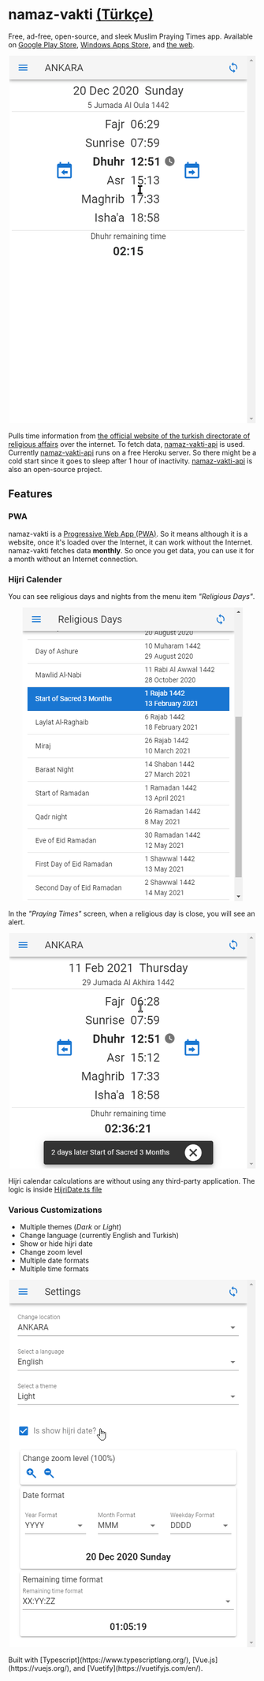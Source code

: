 # namaz-vakti [(Türkçe)](BENİOKU.md) 
Free, ad-free, open-source, and sleek Muslim Praying Times app. Available on [Google Play Store](https://play.google.com/store/apps/details?id=io.kevn.namaz_vakti), [Windows Apps Store](https://www.microsoft.com/en-us/p/namaz-vakti/9p6rv2n2mrbv), and [the web](https://canbax.github.io/namaz-vakti/).

<p align="center">
  <img src="doc/show-case.gif" title="religious days and nights"/>
</p>

Pulls time information from [the official website of the turkish directorate of religious affairs](https://namazvakitleri.diyanet.gov.tr/en-US) over the internet. To fetch data, [namaz-vakti-api](https://github.com/canbax/namaz-vakti-api) is used. Currently [namaz-vakti-api](https://github.com/canbax/namaz-vakti-api) runs on a free Heroku server. So there might be a cold start since it goes to sleep after 1 hour of inactivity. [namaz-vakti-api](https://github.com/canbax/namaz-vakti-api) is also an open-source project.

## Features
### PWA
namaz-vakti is a [Progressive Web App (PWA)](https://developer.mozilla.org/en-US/docs/Web/Progressive_web_apps). So it means although it is a website, once it's loaded over the Internet, it can work without the Internet. namaz-vakti fetches data **monthly**. So once you get data, you can use it for a month without an Internet connection.

### Hijri Calender
You can see religious days and nights from the menu item _"Religious Days"_.
<p align="center">
  <img src="doc/religious-dates.png" title="religious days and nights"/>
</p>

In the _"Praying Times"_ screen, when a religious day is close, you will see an alert.
<p align="center">
  <img src="doc/alert-religious-day.png" title="religious days and nights"/>
</p>

Hijri calendar calculations are without using any third-party application. The logic is inside [HijriDate.ts file](https://github.com/canbax/namaz-vakti/blob/master/src/HijriDate.ts)

### Various Customizations
- Multiple themes (_Dark_ or _Light_)
- Change language (currently English and Turkish)
- Show or hide hijri date
- Change zoom level
- Multiple date formats
- Multiple time formats

<p align="center">
  <img src="doc/settings.png" title="Settings"/>
</p>
Built with [Typescript](https://www.typescriptlang.org/), [Vue.js](https://vuejs.org/), and [Vuetify](https://vuetifyjs.com/en/).

